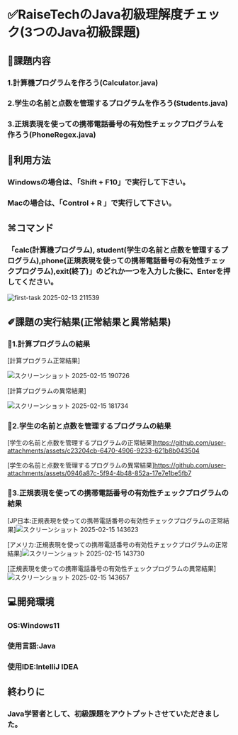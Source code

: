 # ✅RaiseTechのJava初級理解度チェック(3つのJava初級課題)


## 📌課題内容

### 1.計算機プログラムを作ろう(Calculator.java)

### 2.学生の名前と点数を管理するプログラムを作ろう(Students.java)

### 3.正規表現を使っての携帯電話番号の有効性チェックプログラムを作ろう(PhoneRegex.java)



## 📝利用方法

### Windowsの場合は、「Shift + F10」で実行して下さい。

### Macの場合は、「Control + R 」で実行して下さい。



## ⌘コマンド

### 「calc(計算機プログラム), student(学生の名前と点数を管理するプログラム),phone(正規表現を使っての携帯電話番号の有効性チェックプログラム),exit(終了)」のどれか一つを入力した後に、Enterを押してください。

![first-task 2025-02-13 211539](https://github.com/user-attachments/assets/121c7078-6f30-4adb-b4f6-a4b786518e33)



## ✐課題の実行結果(正常結果と異常結果)


### 🔢1.計算プログラムの結果　


[計算プログラム正常結果]






![スクリーンショット 2025-02-15 190726](https://github.com/user-attachments/assets/0db28546-35af-49f2-b47d-ba34a552b727)



[計算プログラムの異常結果]





![スクリーンショット 2025-02-15 181734](https://github.com/user-attachments/assets/0bf83683-b8d4-4e62-b71c-237bceb1b098)




### 👦2.学生の名前と点数を管理するプログラムの結果

[学生の名前と点数を管理するプログラムの正常結果]https://github.com/user-attachments/assets/c23204cb-6470-4906-9233-621b8b043504


[学生の名前と点数を管理するプログラムの異常結果]https://github.com/user-attachments/assets/0946a87c-5f94-4b48-852a-17e7e1be5fb7



### 📱3.正規表現を使っての携帯電話番号の有効性チェックプログラムの結果

[JP日本:正規表現を使っての携帯電話番号の有効性チェックプログラムの正常結果]![スクリーンショット 2025-02-15 143623](https://github.com/user-attachments/assets/3efa4ba1-8d71-48c5-83ba-d205123e270a)


[アメリカ:正規表現を使っての携帯電話番号の有効性チェックプログラムの正常結果]![スクリーンショット 2025-02-15 143730](https://github.com/user-attachments/assets/88e33ef0-1c8d-4e83-a7c6-5e8cdeddfe2e)


[正規表現を使っての携帯電話番号の有効性チェックプログラムの異常結果]![スクリーンショット 2025-02-15 143657](https://github.com/user-attachments/assets/35d7c09c-b93b-4735-903b-c780cd4f303e)




## 💻開発環境

### OS:Windows11

### 使用言語:Java

### 使用IDE:IntelliJ IDEA



## 終わりに
### Java学習者として、初級課題をアウトプットさせていただきました。

